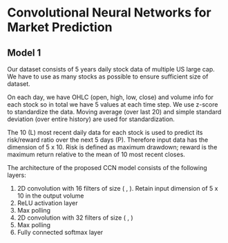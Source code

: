 # Convolutional Neural Networks for Market Prediction

## Model 1
Our dataset consists of 5 years daily stock data of multiple US large cap. We have to use as many stocks as possible to ensure sufficient size of dataset. 

On each day, we have OHLC (open, high, low, close) and volume info for each stock so in total we have 5 values at each time step. We use z-score to standardize the data. Moving average (over last 20) and simple standard deviation (over entire history) are used for standardization. 

The 10 (L) most recent daily data for each stock is used to predict its risk/reward ratio over the next 5 days (P). Therefore input data has the dimension of 5 x 10. Risk is defined as maximum drawdown; reward is the maximum return relative to the mean of 10 most recent closes.

The architecture of the proposed CCN model consists of the following layers:
 1. 2D convolution with 16 filters of size ( , ). Retain input dimension of 5 x 10 in the output volume
 2. ReLU activation layer
 3. Max polling
 4. 2D convolution with 32 filters of size ( , )
 5. Max polling
 6. Fully connected softmax layer
 
